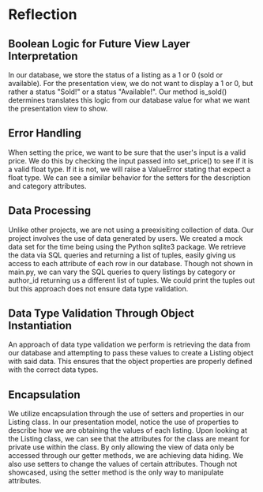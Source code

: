 # Reflection
## Boolean Logic  for Future View Layer Interpretation
In our database, we store the status of a listing as a 1 or 0 (sold or available). For the presentation view, we do not want to display a 1 or 0, but rather a status "Sold!" or a status "Available!". Our method is_sold() determines translates this logic from our database value for what we want the presentation view to show.
## Error Handling
When setting the price, we want to be sure that the user's input is a valid price. We do this by checking the input passed into set_price() to see if it is a valid float type. If it is not, we will raise a ValueError stating that expect a float type. We can see a similar behavior for the setters for the description and category attributes.

## Data Processing
Unlike other projects, we are not using a preexisiting collection of data. Our project involves the use of data generated by users. We created a mock data set for the time being using the Python sqlite3 package. We retrieve the data via SQL queries and returning a list of tuples, easily giving us access to each attribute of each row in our database. Though not shown in main.py, we can vary the SQL queries to query listings by category or author_id returning us a different list of tuples. We could print the tuples out but this approach does not ensure data type validation.

## Data Type Validation Through Object Instantiation
An approach of data type validation we perform is retrieving the data from our database and attempting to pass these values to create a Listing object with said data. This ensures that the object properties are properly defined with the correct data types.

## Encapsulation
We utilize encapsulation through the use of setters and properties in our Listing class. In our presentation model, notice the use of properties to describe how we are obtaining the values of each listing. Upon looking at the Listing class, we can see that the attributes for the class are meant for private use within the class. By only allowing the view of data only be accessed through our getter methods, we are achieving data hiding. We also use setters to change the values of certain attributes. Though not showcased, using the setter method is the only way to manipulate attributes.
